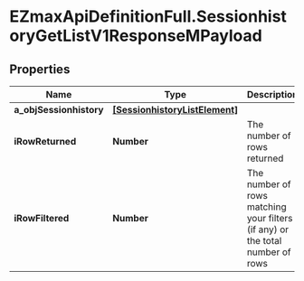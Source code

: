 # EZmaxApiDefinitionFull.SessionhistoryGetListV1ResponseMPayload

## Properties

Name | Type | Description | Notes
------------ | ------------- | ------------- | -------------
**a_objSessionhistory** | [**[SessionhistoryListElement]**](SessionhistoryListElement.md) |  | 
**iRowReturned** | **Number** | The number of rows returned | 
**iRowFiltered** | **Number** | The number of rows matching your filters (if any) or the total number of rows | 


